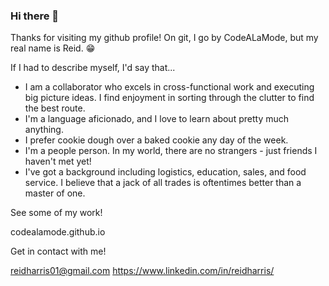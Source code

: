 ### Hi there 👋

Thanks for visiting my github profile!  On git, I go by CodeALaMode, but my real name is Reid.  😁

If I had to describe myself, I'd say that...
- I am a collaborator who excels in cross-functional work and executing big picture ideas. I find enjoyment in sorting through the clutter to find the best route.
- I'm a language aficionado, and I love to learn about pretty much anything.
- I prefer cookie dough over a baked cookie any day of the week.
- I'm a people person.  In my world, there are no strangers - just friends I haven't met yet!
- I've got a background including logistics, education, sales, and food service.  I believe that a jack of all trades is oftentimes better than a master of one.

See some of my work!

codealamode.github.io

Get in contact with me!

reidharris01@gmail.com
https://www.linkedin.com/in/reidharris/
